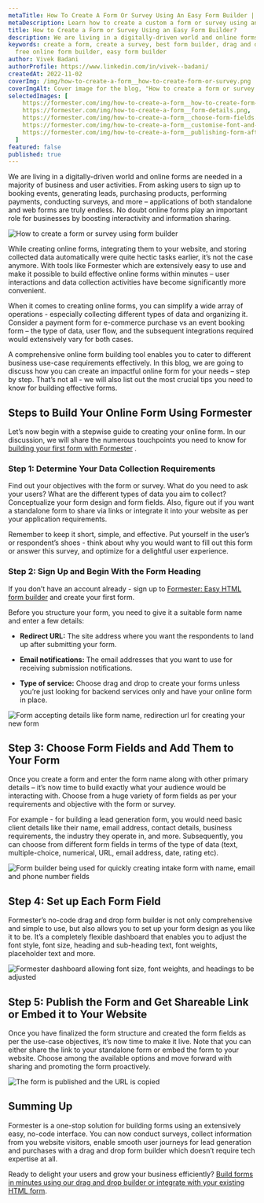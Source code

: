 ```yaml
---
metaTitle: How To Create A Form Or Survey Using An Easy Form Builder | Steps To Build Your Online Form With Form Builder - Formester
metaDescription: Learn how to create a custom a form or survey using an easy form builder. Follow the step-by-step guide and build your own online form with Formester.
title: How to Create a Form or Survey Using an Easy Form Builder?
description: We are living in a digitally-driven world and online forms are needed in a majority of business and user activities. From asking users to sign up to booking events, generating leads, purchasing products, performing payments, conducting surveys, and more – applications of both standalone and web forms are truly endless. No doubt online forms play an important role for businesses by boosting interactivity and information sharing.
keywords: create a form, create a survey, best form builder, drag and drop form,
  free online form builder, easy form builder
author: Vivek Badani
authorProfile: https://www.linkedin.com/in/vivek--badani/
createdAt: 2022-11-02
coverImg: /img/how-to-create-a-form__how-to-create-form-or-survey.png
coverImgAlt: Cover image for the blog, "How to create a form or survey using form builder"
selectedImages: [
    https://formester.com/img/how-to-create-a-form__how-to-create-form-or-survey.png,
    https://formester.com/img/how-to-create-a-form__form-details.png,
    https://formester.com/img/how-to-create-a-form__choose-form-fields.png,
    https://formester.com/img/how-to-create-a-form__customise-font-and-heading.png,
    https://formester.com/img/how-to-create-a-form__publishing-form-after-creation.png
  ]
featured: false
published: true
---
```


We are living in a digitally-driven world and online forms are
needed in a majority of business and user activities. From asking users to
sign up to booking events, generating leads, purchasing products, performing
payments, conducting surveys, and more – applications of both standalone and
web forms are truly endless. No doubt online forms play an important role for
businesses by boosting interactivity and information sharing.

![How to create a form or survey using form builder](/img/how-to-create-a-form__how-to-create-form-or-survey.png 'How to create a form or survey using form builder')

While creating online forms, integrating them to your website, and storing collected data automatically were quite hectic tasks earlier, it’s not the case anymore. With tools like Formester which are extensively easy to use and make it possible to build effective online forms within minutes – user interactions and data collection activities have become significantly more convenient.

When it comes to creating online forms, you can simplify a wide array of operations - especially collecting different types of data and organizing it. Consider a payment form for e-commerce purchase vs an event booking form – the type of data, user flow, and the subsequent integrations required would extensively vary for both cases.

A comprehensive online form building tool enables you to cater to different business use-case requirements effectively. In this blog, we are going to discuss how you can create an impactful online form for your needs – step by step. That’s not all - we will also list out the most crucial tips you need to know for building effective forms.

## Steps to Build Your Online Form Using Formester

Let’s now begin with a stepwise guide to creating your online form. In our discussion, we will share the numerous touchpoints you need to know for [building your first form with Formester](/blog/building-your-first-form-with-formester/ 'Build your first form with Formester') .

### Step 1: Determine Your Data Collection Requirements

Find out your objectives with the form or survey. What do you need to ask your users? What are the different types of data you aim to collect? Conceptualize your form design and form fields. Also, figure out if you want a standalone form to share via links or integrate it into your website as per your application requirements.

Remember to keep it short, simple, and effective. Put yourself in the user’s or respondent’s shoes - think about why you would want to fill out this form or answer this survey, and optimize for a delightful user experience.

### Step 2: Sign Up and Begin With the Form Heading

If you don’t have an account already - sign up to [Formester: Easy HTML form builder](/ 'Formester') and create your first form.

Before you structure your form, you need to give it a suitable form name and enter a few details:

- **Redirect URL:** The site address where you want the respondents to land up after submitting your form.

- **Email notifications:** The email addresses that you want to use for receiving submission notifications.

- **Type of service:** Choose drag and drop to create your forms unless you’re just looking for backend services only and have your online form in place.

![Form accepting details like form name, redirection url for creating your new form](/img/how-to-create-a-form__form-details.png 'Form accepting details like form name, redirection url for creating your new form')

## Step 3: Choose Form Fields and Add Them to Your Form

Once you create a form and enter the form name along with other primary details – it’s now time to build exactly what your audience would be interacting with. Choose from a huge variety of form fields as per your requirements and objective with the form or survey.

For example - for building a lead generation form, you would need basic client details like their name, email address, contact details, business requirements, the industry they operate in, and more. Subsequently, you can choose from different form fields in terms of the type of data (text, multiple-choice, numerical, URL, email address, date, rating etc).

![Form builder being used for quickly creating intake form with name, email and phone number fields](/img/how-to-create-a-form__choose-form-fields.png 'Form builder being used for quickly creating intake form with name, email and phone number fields')

## Step 4: Set up Each Form Field

Formester’s no-code drag and drop form builder is not only comprehensive and simple to use, but also allows you to set up your form design as you like it to be. It’s a completely flexible dashboard that enables you to adjust the font style, font size, heading and sub-heading text, font weights, placeholder text and more.

![Formester dashboard allowing font size, font weights, and headings to be adjusted](/img/how-to-create-a-form__customise-font-and-heading.png 'Formester dashboard allowing font size, font weights, and headings to be adjusted')

## Step 5: Publish the Form and Get Shareable Link or Embed it to Your Website

Once you have finalized the form structure and created the form fields as per the use-case objectives, it’s now time to make it live. Note that you can either share the link to your standalone form or embed the form to your website. Choose among the available options and move forward with sharing and promoting the form proactively.

![The form is published and the URL is copied](/img/how-to-create-a-form__publishing-form-after-creation.png 'The form is published and the URL is copied')

## Summing Up

Formester is a one-stop solution for building forms using an extensively easy, no-code interface. You can now conduct surveys, collect information from you website visitors, enable smooth user journeys for lead generation and purchases with a drag and drop form builder which doesn’t require tech expertise at all.

Ready to delight your users and grow your business efficiently?
[Build forms in minutes using our drag and drop builder or integrate with your existing HTML form](https://app.formester.com/users/sign_up 'Sign up at Formester').
